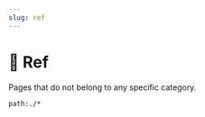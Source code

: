 ```yaml
---
slug: ref
---
```


# 📖 Ref

Pages that do not belong to any specific category.

```query
path:./*
```
